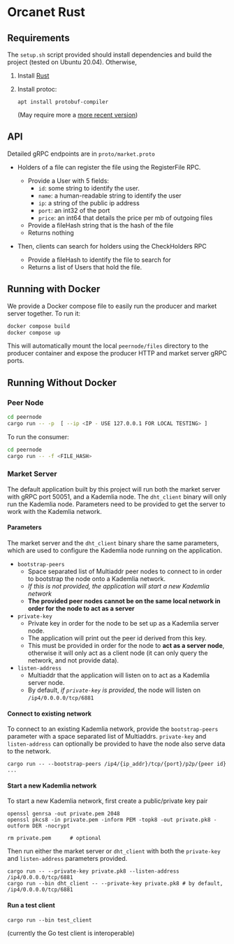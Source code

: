 # Orcanet Rust

## Requirements

The `setup.sh` script provided should install dependencies and build the project
(tested on Ubuntu 20.04). Otherwise,

1. Install [Rust](https://www.rust-lang.org/tools/install)
2. Install protoc:

   `apt install protobuf-compiler`

   (May require more a [more recent version](https://grpc.io/docs/protoc-installation/#install-pre-compiled-binaries-any-os))

## API
Detailed gRPC endpoints are in `proto/market.proto`

- Holders of a file can register the file using the RegisterFile RPC.
  - Provide a User with 5 fields: 
    - `id`: some string to identify the user.
    - `name`: a human-readable string to identify the user
    - `ip`: a string of the public ip address
    - `port`: an int32 of the port
    - `price`: an int64 that details the price per mb of outgoing files
  - Provide a fileHash string that is the hash of the file
  - Returns nothing

- Then, clients can search for holders using the CheckHolders RPC
  - Provide a fileHash to identify the file to search for
  - Returns a list of Users that hold the file.

## Running with Docker

We provide a Docker compose file to easily run the producer and market server
together. To run it:

```bash
docker compose build
docker compose up
```
This will automatically mount the local `peernode/files` directory to the
producer container and expose the producer HTTP and market server gRPC ports.

## Running Without Docker

### Peer Node

```bash
cd peernode
cargo run -- -p  [ --ip <IP - USE 127.0.0.1 FOR LOCAL TESTING> ]
```

To run the consumer:

```bash
cd peernode
cargo run -- -f <FILE_HASH>
```

### Market Server

The default application built by this project will run both the market server
with gRPC port 50051, and a Kademlia node. The `dht_client` binary will only
run the Kademlia node. Parameters need to be provided to get the server to work
with the Kademlia network.

#### Parameters

The market server and the `dht_client` binary share the same parameters, which
are used to configure the Kademlia node running on the application.

* `bootstrap-peers`
  * Space separated list of Multiaddr peer nodes to connect to in order to
  bootstrap the node onto a Kademlia network.
  * *If this is not provided, the application will start a new Kademlia network*
  * **The provided peer nodes cannot be on the same local network in order for**
  **the node to act as a server**
* `private-key`
  * Private key in order for the node to be set up as a Kademlia server node.
  * The application will print out the peer id derived from this key.
  * This must be provided in order for the node to **act as a server node**,
  otherwise it will only act as a client node (it can only query the network,
  and not provide data).
* `listen-address`
  * Multiaddr that the application will listen on to act as a Kademlia server node.
  * By default, *if `private-key` is provided*, the node will listen on
  `/ip4/0.0.0.0/tcp/6881`

#### Connect to existing network

To connect to an existing Kademlia network, provide the `bootstrap-peers` parameter
with a space separated list of Multiaddrs. `private-key` and `listen-address`
can optionally be provided to have the node also serve data to the network.

```Shell
cargo run -- --bootstrap-peers /ip4/{ip_addr}/tcp/{port}/p2p/{peer id} ...
```

#### Start a new Kademlia network

To start a new Kademlia network, first create a public/private key pair

```Shell
openssl genrsa -out private.pem 2048
openssl pkcs8 -in private.pem -inform PEM -topk8 -out private.pk8 -outform DER -nocrypt

rm private.pem      # optional
```

Then run either the market server or `dht_client` with both the `private-key`
and `listen-address` parameters provided.

```Shell
cargo run -- --private-key private.pk8 --listen-address /ip4/0.0.0.0/tcp/6881
cargo run --bin dht_client -- --private-key private.pk8 # by default, /ip4/0.0.0.0/tcp/6881
```

#### Run a test client

```Shell
cargo run --bin test_client
```

(currently the Go test client is interoperable)
